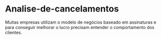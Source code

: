 # Analise-de-cancelamentos
Muitas empresas utilizam o modelo de negócios baseado em assinaturas e para conseguir melhorar o lucro precisam entender o comportamento dos clientes.
